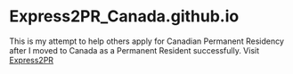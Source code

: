 # Express2PR_Canada.github.io
This is my attempt to help others apply for Canadian Permanent Residency after I moved to Canada as a Permanent Resident successfully. Visit [Express2PR](http://express2pr.github.io)
